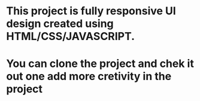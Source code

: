 # This project is fully responsive UI design created using HTML/CSS/JAVASCRIPT.

# You can clone the project and chek it out one add more cretivity in the project